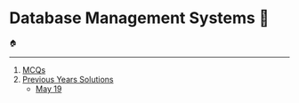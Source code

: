 # Database Management Systems 💾

`🏠`
 
<hr />

1. [MCQs](/dbms/mcqs/)
1. [Previous Years Solutions](/dbms/previous-years/)
    * [May 19](/dbms/previous-years/may-19/)
